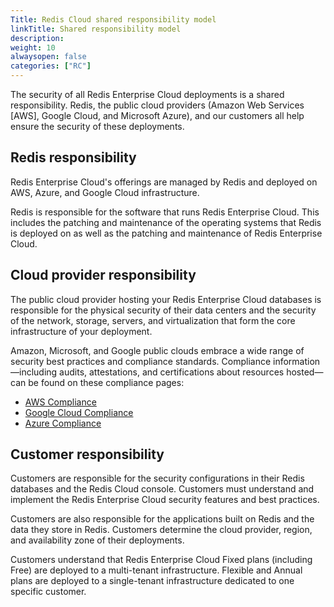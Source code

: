 ```yaml
---
Title: Redis Cloud shared responsibility model
linkTitle: Shared responsibility model
description:
weight: 10
alwaysopen: false
categories: ["RC"]
---
```


The security of all Redis Enterprise Cloud deployments is a shared responsibility. Redis, the public cloud providers (Amazon Web Services [AWS], Google Cloud, and Microsoft Azure), and our customers all help ensure the security of these deployments.

## Redis responsibility

Redis Enterprise Cloud's offerings are managed by Redis and deployed on AWS, Azure, and Google Cloud infrastructure.

Redis is responsible for the software that runs Redis Enterprise Cloud. This includes the patching and maintenance of
the operating systems that Redis is deployed on as well as the patching and maintenance of Redis Enterprise Cloud.

## Cloud provider responsibility

The public cloud provider hosting your Redis Enterprise Cloud databases is responsible for the physical security of their data centers and
the security of the network, storage, servers, and virtualization that form the core infrastructure of your deployment.

Amazon, Microsoft, and Google public clouds embrace a wide range of security best practices and compliance standards. Compliance information—including audits, attestations, and certifications about resources hosted—can be found on these compliance pages:

* [AWS Compliance](https://aws.amazon.com/compliance/)
* [Google Cloud Compliance](https://cloud.google.com/security/compliance)
* [Azure Compliance](https://azure.microsoft.com/en-us/overview/trusted-cloud/compliance/)

## Customer responsibility

Customers are responsible for the security configurations in their Redis databases and the Redis Cloud console. Customers must understand and implement the Redis Enterprise Cloud security features and best practices.

Customers are also responsible for the applications built on Redis and the data they store in Redis. Customers determine the cloud provider, region, and availability zone of their deployments.

Customers understand that Redis Enterprise Cloud Fixed plans (including Free) are deployed to a multi-tenant infrastructure. Flexible and Annual plans are deployed to a single-tenant infrastructure dedicated to one specific customer.
